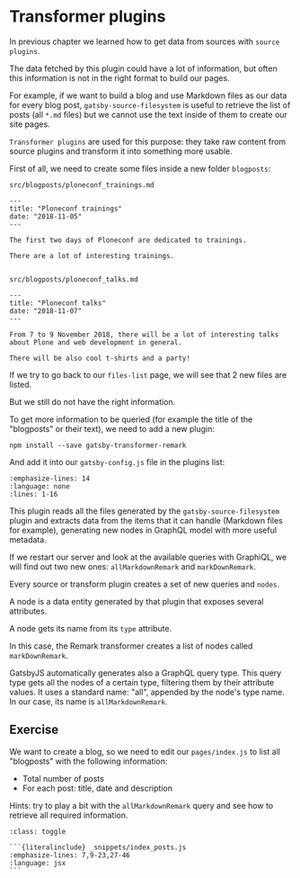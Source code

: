 # Transformer plugins

In previous chapter we learned how to get data from sources with `source plugins`.

The data fetched by this plugin could have a lot of information, but often this information is not in the right format to build our pages.

For example, if we want to build a blog and use Markdown files as our data for every blog post, `gatsby-source-filesystem` is useful to retrieve the list of posts (all `*.md` files) but we cannot use the text inside of them to create our site pages.

`Transformer plugins` are used for this purpose: they take raw content from source plugins and transform it into something more usable.

First of all, we need to create some files inside a new folder `blogposts`:

```none
src/blogposts/ploneconf_trainings.md

---
title: "Ploneconf trainings"
date: "2018-11-05"
---

The first two days of Ploneconf are dedicated to trainings.

There are a lot of interesting trainings.


src/blogposts/ploneconf_talks.md

---
title: "Ploneconf talks"
date: "2018-11-07"
---

From 7 to 9 November 2018, there will be a lot of interesting talks about Plone and web development in general.

There will be also cool t-shirts and a party!
```

If we try to go back to our `files-list` page, we will see that 2 new files are listed.

But we still do not have the right information.

To get more information to be queried (for example the title of the "blogposts" or their text), we need to add a new plugin:

```shell
npm install --save gatsby-transformer-remark
```

And add it into our `gatsby-config.js` file in the plugins list:

```{literalinclude} _snippets/gatsby-config.js
:emphasize-lines: 14
:language: none
:lines: 1-16
```

This plugin reads all the files generated by the `gatsby-source-filesystem` plugin and extracts data from the items that it can handle (Markdown files for example), generating new nodes in GraphQL model with more useful metadata.

If we restart our server and look at the available queries with GraphiQL, we will find out two new ones: `allMarkdownRemark` and `markDownRemark`.

Every source or transform plugin creates a set of new queries and `nodes`.

A node is a data entity generated by that plugin that exposes several attributes.

A node gets its name from its `type` attribute.

In this case, the Remark transformer creates a list of nodes called `markDownRemark`.

GatsbyJS automatically generates also a GraphQL query type.
This query type gets all the nodes of a certain type, filtering them by their attribute values.
It uses a standard name: "all", appended by the node's type name.
In our case, its name is `allMarkdownRemark`.

## Exercise

We want to create a blog, so we need to edit our `pages/index.js` to list all "blogposts" with the following information:

- Total number of posts
- For each post: title, date and description

Hints: try to play a bit with the `allMarkdownRemark` query and see how to retrieve all required information.

````{admonition} Solution
:class: toggle

```{literalinclude} _snippets/index_posts.js
:emphasize-lines: 7,9-23,27-46
:language: jsx
```
````
